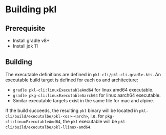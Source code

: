 # Building pkl

## Prerequisite
- Install gradle v8+
- Install jdk 11

## Building
The executable definitions are defined in `pkl-cli/pkl-cli.gradle.kts`.
An executable build target is defined for each os and architecture:
- `gradle pkl-cli:linuxExecutableAmd64` for linux amd64 executable.
- `gradle pkg-cli:linuxExecutableAarch64` for linux aarch64 executable.
- Similar executable targets exist in the same file for mac and alpine.

If the build succeeds, the resulting `pkl` binary will be located in `pkl-cli/build/executalbe/pkl-<os>-<arch>`, i.e. for `pkg-cli:linuxExecutableAmd64`, the `pkl` executable will be `pkl-cli/build/executalbe/pkl-llinux-amd64`.